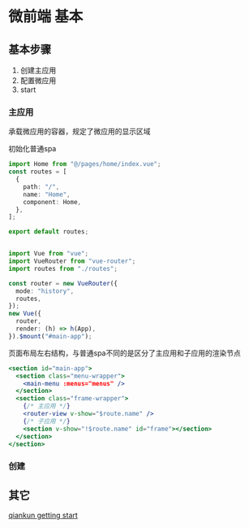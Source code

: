 # 微前端 基本

## 基本步骤

1. 创建主应用
2. 配置微应用
3. start

### 主应用

承载微应用的容器，规定了微应用的显示区域

初始化普通spa

```ts
import Home from "@/pages/home/index.vue";
const routes = [
  {
    path: "/",
    name: "Home",
    component: Home,
  },
];

export default routes;

```

```ts

import Vue from "vue";
import VueRouter from "vue-router";
import routes from "./routes";

const router = new VueRouter({
  mode: "history",
  routes,
});
new Vue({
  router,
  render: (h) => h(App),
}).$mount("#main-app");

```

页面布局左右结构，与普通spa不同的是区分了主应用和子应用的渲染节点

```jsx
<section id="main-app">
  <section class="menu-wrapper">
    <main-menu :menus="menus" />
  </section>
  <section class="frame-wrapper">
    {/* 主应用 */}
    <router-view v-show="$route.name" />
    {/* 子应用 */}
    <section v-show="!$route.name" id="frame"></section>
  </section>
</section>

```

### 创建

## 其它

[qiankun getting start](https://qiankun.umijs.org/guide/getting-started)
